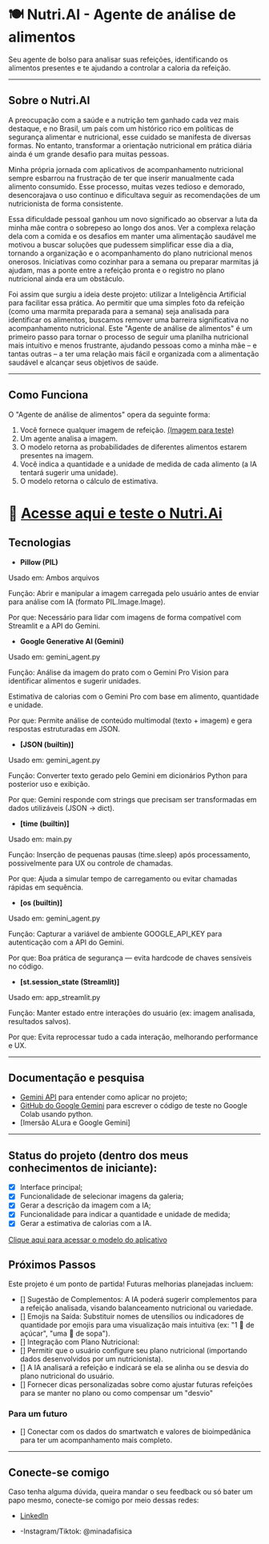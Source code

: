 # 🍽️ Nutri.AI - Agente de análise de alimentos 

Seu agente de bolso para analisar suas refeições, identificando os alimentos presentes e te ajudando a controlar a caloria da refeição. 

---

## Sobre o Nutri.AI

A preocupação com a saúde e a nutrição tem ganhado cada vez mais destaque, e no Brasil, um país com um histórico rico em políticas de segurança alimentar e nutricional, esse cuidado se manifesta de diversas formas. No entanto, transformar a orientação nutricional em prática diária ainda é um grande desafio para muitas pessoas.

Minha própria jornada com aplicativos de acompanhamento nutricional sempre esbarrou na frustração de ter que inserir manualmente cada alimento consumido. Esse processo, muitas vezes tedioso e demorado, desencorajava o uso contínuo e dificultava seguir as recomendações de um nutricionista de forma consistente.

Essa dificuldade pessoal ganhou um novo significado ao observar a luta da minha mãe contra o sobrepeso ao longo dos anos. Ver a complexa relação dela com a comida e os desafios em manter uma alimentação saudável me motivou a buscar soluções que pudessem simplificar esse dia a dia, tornando a organização e o acompanhamento do plano nutricional menos onerosos. Iniciativas como cozinhar para a semana ou preparar marmitas já ajudam, mas a ponte entre a refeição pronta e o registro no plano nutricional ainda era um obstáculo.

Foi assim que surgiu a ideia deste projeto: utilizar a Inteligência Artificial para facilitar essa prática. Ao permitir que uma simples foto da refeição (como uma marmita preparada para a semana) seja analisada para identificar os alimentos, buscamos remover uma barreira significativa no acompanhamento nutricional. Este "Agente de análise de alimentos" é um primeiro passo para tornar o processo de seguir uma planilha nutricional mais intuitivo e menos frustrante, ajudando pessoas como a minha mãe – e tantas outras – a ter uma relação mais fácil e organizada com a alimentação saudável e alcançar seus objetivos de saúde.

---

## Como Funciona

O "Agente de análise de alimentos" opera da seguinte forma:

1.  Você fornece qualquer imagem de refeição. [(Imagem para teste)](https://github.com/minadafisica/App-nutricao-alura/blob/main/Imagem_para_teste.jpg)
2.  Um agente analisa a imagem.
3.  O modelo retorna as probabilidades de diferentes alimentos estarem presentes na imagem.
4.  Você indica a quantidade e a unidade de medida de cada alimento (a IA tentará sugerir uma unidade).
5. O modelo retorna o cálculo de estimativa.


# 🔗 [Acesse aqui e teste o Nutri.Ai](https://app-nutricao-alura-8tnccannmw7xuvf8k6ob6b.streamlit.app/#analise-de-pratos-com-ia-e-estimativa-de-calorias-gemini)

## Tecnologias 

* **Pillow (PIL)**
  
Usado em: Ambos arquivos

Função: Abrir e manipular a imagem carregada pelo usuário antes de enviar para análise com IA (formato PIL.Image.Image).

Por que: Necessário para lidar com imagens de forma compatível com Streamlit e a API do Gemini.

* **Google Generative AI (Gemini)**
  
Usado em: gemini_agent.py

Função: Análise da imagem do prato com o Gemini Pro Vision para identificar alimentos e sugerir unidades.

Estimativa de calorias com o Gemini Pro com base em alimento, quantidade e unidade.

Por que: Permite análise de conteúdo multimodal (texto + imagem) e gera respostas estruturadas em JSON.

* **[JSON (builtin)]**
  
Usado em: gemini_agent.py

Função: Converter texto gerado pelo Gemini em dicionários Python para posterior uso e exibição.

Por que: Gemini responde com strings que precisam ser transformadas em dados utilizáveis (JSON → dict).

* **[time (builtin)]**
  
Usado em: main.py

Função: Inserção de pequenas pausas (time.sleep) após processamento, possivelmente para UX ou controle de chamadas.

Por que: Ajuda a simular tempo de carregamento ou evitar chamadas rápidas em sequência.

* **[os (builtin)]**
  
Usado em: gemini_agent.py

Função: Capturar a variável de ambiente GOOGLE_API_KEY para autenticação com a API do Gemini.

Por que: Boa prática de segurança — evita hardcode de chaves sensíveis no código.

* **[st.session_state (Streamlit)]**
  
Usado em: app_streamlit.py

Função: Manter estado entre interações do usuário (ex: imagem analisada, resultados salvos).

Por que: Evita reprocessar tudo a cada interação, melhorando performance e UX.

---
## Documentação e pesquisa

- [Gemini API](https://ai.google.dev/gemini-api/docs/get-started/rest?hl=pt-br) para entender como aplicar no projeto;
- [GitHub do Google Gemini](https://github.com/google-gemini/generative-ai-js) para escrever o código de teste no Google Colab usando python.
- [Imersão ALura e Google Gemini]

---
  
## Status do projeto (dentro dos meus conhecimentos de iniciante):
- [x] Interface principal;
- [x] Funcionalidade de selecionar imagens da galeria;
- [x] Gerar a descrição da imagem com a IA;
- [x] Funcionalidade para indicar a quantidade e unidade de medida;
- [x] Gerar a estimativa de calorias com a IA.

[Clique aqui para acessar o modelo do aplicativo](https://imgur.com/a/F21Q0uz)

## Próximos Passos 
Este projeto é um ponto de partida! Futuras melhorias planejadas incluem:


- [] Sugestão de Complementos: A IA poderá sugerir complementos para a refeição analisada, visando balanceamento nutricional ou variedade.
- [] Emojis na Saída: Substituir nomes de utensílios ou indicadores de quantidade por emojis para uma visualização mais intuitiva (ex: "1 🥄 de açúcar", "uma 🥣 de sopa").
- [] Integração com Plano Nutricional:
- [] Permitir que o usuário configure seu plano nutricional (importando dados desenvolvidos por um nutricionista).
- [] A IA analisará a refeição e indicará se ela se alinha ou se desvia do plano nutricional do usuário.
- [] Fornecer dicas personalizadas sobre como ajustar futuras refeições para se manter no plano ou como compensar um "desvio"

### Para um futuro
- [] Conectar com os dados do smartwatch e valores de bioimpedânica para ter um acompanhamento mais completo.
  
---

## Conecte-se comigo
<p> Caso tenha alguma dúvida, queira mandar o seu feedback ou só bater um papo mesmo, conecte-se comigo por meio dessas redes:</p>

- [LinkedIn](https://www.linkedin.com/in/gabriela-oliveira42/)

- -Instagram/Tiktok: @minadafisica
